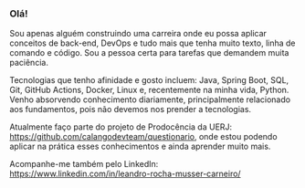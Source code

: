 ### Olá!

Sou apenas alguém construindo uma carreira onde eu possa aplicar conceitos de back-end, DevOps e tudo mais que tenha muito texto, linha de comando e código. Sou a pessoa certa para tarefas que demandem muita paciência. 

Tecnologias que tenho afinidade e gosto incluem: Java, Spring Boot, SQL, Git, GitHub Actions, Docker, Linux e, recentemente na minha vida, Python. Venho absorvendo conhecimento diariamente, principalmente relacionado aos fundamentos, pois não devemos nos prender a tecnologias.

Atualmente faço parte do projeto de Prodocência da UERJ: https://github.com/calangodevteam/questionario, onde estou podendo aplicar na prática esses conhecimentos e ainda aprender muito mais.

Acompanhe-me também pelo LinkedIn: https://www.linkedin.com/in/leandro-rocha-musser-carneiro/
